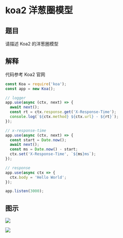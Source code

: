 # koa2 洋葱圈模型

## 题目

请描述 Koa2 的洋葱圈模型

## 解释

代码参考 Koa2 官网

```js
const Koa = require('koa');
const app = new Koa();

// logger
app.use(async (ctx, next) => {
  await next();
  const rt = ctx.response.get('X-Response-Time');
  console.log(`${ctx.method} ${ctx.url} - ${rt}`);
});

// x-response-time
app.use(async (ctx, next) => {
  const start = Date.now();
  await next();
  const ms = Date.now() - start;
  ctx.set('X-Response-Time', `${ms}ms`);
});

// response
app.use(async ctx => {
  ctx.body = 'Hello World';
});

app.listen(3000);
```

## 图示

![](https://www.oss.tuwei.site/blogsImgs/images/koa2.png)

![](https://www.oss.tuwei.site/blogsImgs/images/koa2洋葱圈.png)
